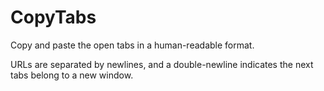 # CopyTabs

Copy and paste the open tabs in a human-readable format.

URLs are separated by newlines, and a double-newline indicates the next tabs belong to a new window.
